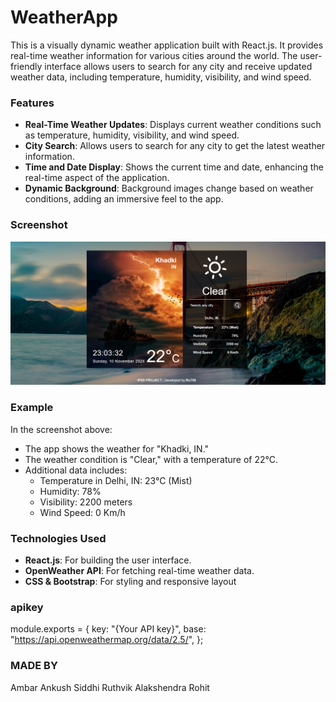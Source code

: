 # WeatherApp

This is a visually dynamic weather application built with React.js. It provides real-time weather information for various cities around the world. The user-friendly interface allows users to search for any city and receive updated weather data, including temperature, humidity, visibility, and wind speed.

### Features
- **Real-Time Weather Updates**: Displays current weather conditions such as temperature, humidity, visibility, and wind speed.
- **City Search**: Allows users to search for any city to get the latest weather information.
- **Time and Date Display**: Shows the current time and date, enhancing the real-time aspect of the application.
- **Dynamic Background**: Background images change based on weather conditions, adding an immersive feel to the app.

### Screenshot
![WeatherApp Screenshot](./Screenshot.png)

### Example
In the screenshot above:
- The app shows the weather for "Khadki, IN."
- The weather condition is "Clear," with a temperature of 22°C.
- Additional data includes:
  - Temperature in Delhi, IN: 23°C (Mist)
  - Humidity: 78%
  - Visibility: 2200 meters
  - Wind Speed: 0 Km/h

### Technologies Used
- **React.js**: For building the user interface.
- **OpenWeather API**: For fetching real-time weather data.
- **CSS & Bootstrap**: For styling and responsive layout

### apikey
module.exports = {
  key: "{Your API key}",
  base: "https://api.openweathermap.org/data/2.5/",
};


### MADE BY
Ambar 
Ankush 
Siddhi
Ruthvik
Alakshendra 
Rohit